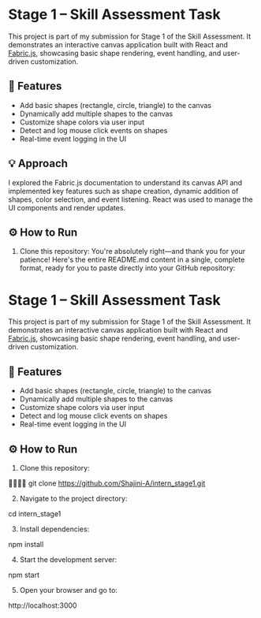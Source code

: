 # Stage 1 – Skill Assessment Task

This project is part of my submission for Stage 1 of the Skill Assessment. It demonstrates an interactive canvas application built with React and [Fabric.js](http://fabricjs.com/), showcasing basic shape rendering, event handling, and user-driven customization.

## 🔧 Features

- Add basic shapes (rectangle, circle, triangle) to the canvas  
- Dynamically add multiple shapes to the canvas  
- Customize shape colors via user input  
- Detect and log mouse click events on shapes  
- Real-time event logging in the UI

## 💡 Approach

I explored the Fabric.js documentation to understand its canvas API and implemented key features such as shape creation, dynamic addition of shapes, color selection, and event listening. React was used to manage the UI components and render updates.

## ⚙️ How to Run

1. Clone this repository:
You're absolutely right—and thank you for your patience! Here's the entire README.md content in a single, complete format, ready for you to paste directly into your GitHub repository:

# Stage 1 – Skill Assessment Task

This project is part of my submission for Stage 1 of the Skill Assessment. It demonstrates an interactive canvas application built with React and [Fabric.js](http://fabricjs.com/), showcasing basic shape rendering, event handling, and user-driven customization.

## 🔧 Features

- Add basic shapes (rectangle, circle, triangle) to the canvas  
- Dynamically add multiple shapes to the canvas  
- Customize shape colors via user input  
- Detect and log mouse click events on shapes  
- Real-time event logging in the UI

## ⚙️ How to Run

1. Clone this repository:


git clone https://github.com/Shajini-A/intern_stage1.git

2. Navigate to the project directory:


cd intern_stage1

3. Install dependencies:


npm install

4. Start the development server:


npm start

5. Open your browser and go to:


http://localhost:3000